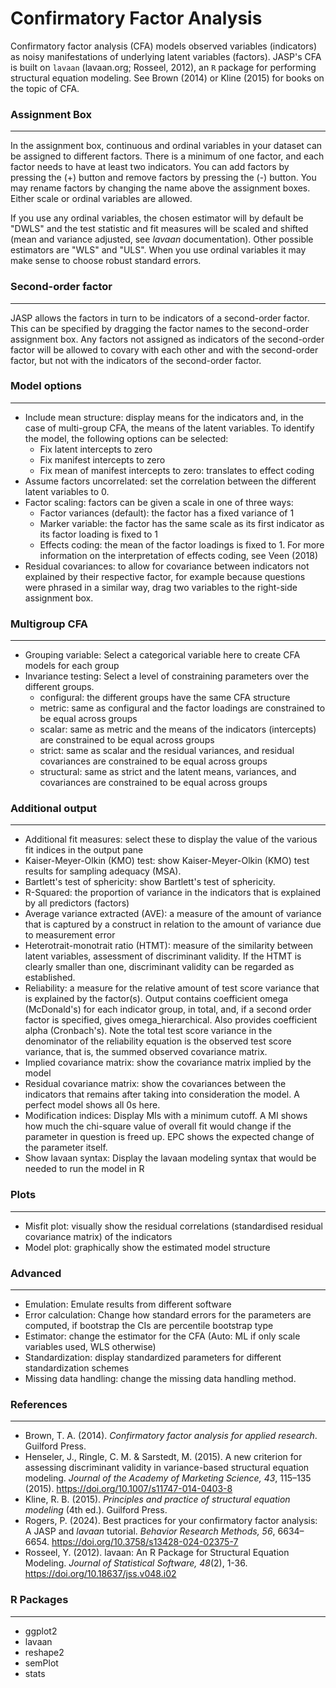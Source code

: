 Confirmatory Factor Analysis
==========================

Confirmatory factor analysis (CFA) models observed variables (indicators) as noisy manifestations of underlying latent variables (factors). JASP's CFA is built on `lavaan` (lavaan.org; Rosseel, 2012), an `R` package for performing structural equation modeling. See Brown (2014) or Kline (2015) for books on the topic of CFA.

### Assignment Box
-------
In the assignment box, continuous and ordinal variables in your dataset can be assigned to different factors.
There is a minimum of one factor, and each factor needs to have at least two indicators. You can add factors by pressing the (+) button and remove factors by pressing the (-) button. You may rename factors by changing the name above the assignment boxes. Either scale or ordinal variables are allowed. 

If you use any ordinal variables, the chosen estimator will by default be "DWLS" and the test statistic and fit measures will be scaled and shifted (mean and variance adjusted, see *lavaan* documentation). Other possible estimators are "WLS" and "ULS". When you use ordinal variables it may make sense to choose robust standard errors.

### Second-order factor
-------
JASP allows the factors in turn to be indicators of a second-order factor. This can be specified by dragging the factor names to the second-order assignment box. Any factors not assigned as indicators of the second-order factor will be allowed to covary with each other and with the second-order factor, but not with the indicators of the second-order factor.

### Model options
-------
- Include mean structure: display means for the indicators and, in the case of multi-group CFA, the means of the latent variables. To identify the model, the following options can be selected:
  - Fix latent intercepts to zero
  - Fix manifest intercepts to zero
  - Fix mean of manifest intercepts to zero: translates to effect coding
- Assume factors uncorrelated: set the correlation between the different latent variables to 0.
- Factor scaling: factors can be given a scale in one of three ways:
  - Factor variances (default): the factor has a fixed variance of 1
  - Marker variable: the factor has the same scale as its first indicator as its factor loading is fixed to 1
  - Effects coding: the mean of the factor loadings is fixed to 1. For more information on the interpretation of effects coding, see Veen (2018)
- Residual covariances: to allow for covariance between indicators not explained by their respective factor, for example because questions were phrased in a similar way, drag two variables to the right-side assignment box.

### Multigroup CFA
------
- Grouping variable: Select a categorical variable here to create CFA models for each group 
- Invariance testing: Select a level of constraining parameters over the different groups.
  - configural: the different groups have the same CFA structure
  - metric: same as configural and the factor loadings are constrained to be equal across groups
  - scalar: same as metric and the means of the indicators (intercepts) are constrained to be equal across groups
  - strict: same as scalar and the residual variances, and residual covariances are constrained to be equal across groups
  - structural: same as strict and the latent means, variances, and covariances are constrained to be equal across groups

### Additional output
-------
- Additional fit measures: select these to display the value of the various fit indices in the output pane
- Kaiser-Meyer-Olkin (KMO) test: show Kaiser-Meyer-Olkin (KMO) test results for sampling adequacy (MSA).
- Bartlett's test of sphericity: show Bartlett's test of sphericity.
- R-Squared: the proportion of variance in the indicators that is explained by all predictors (factors)
- Average variance extracted (AVE): a measure of the amount of variance that is captured by a construct in relation to the amount of variance due to measurement error
- Heterotrait-monotrait ratio (HTMT): measure of the similarity between latent variables, assessment of discriminant validity. If the HTMT is clearly smaller than one, discriminant validity can be regarded as established.
- Reliability: a measure for the relative amount of test score variance that is explained by the factor(s). Output contains coefficient omega (McDonald's) for each indicator group, in total, and, if a second order factor is specified, gives omega_hierarchical. Also provides coefficient alpha (Cronbach's). Note the total test score variance in the denominator of the reliability equation is the observed test score variance, that is, the summed observed covariance matrix.
- Implied covariance matrix: show the covariance matrix implied by the model
- Residual covariance matrix: show the covariances between the indicators that remains after taking into consideration the model. A perfect model shows all 0s here. 
- Modification indices: Display MIs with a minimum cutoff. A MI shows how much the chi-square value of overall fit would change if the parameter in question is freed up. EPC shows the expected change of the parameter itself.
- Show lavaan syntax: Display the lavaan modeling syntax that would be needed to run the model in R


### Plots
-------
- Misfit plot: visually show the residual correlations (standardised residual covariance matrix) of the indicators
- Model plot: graphically show the estimated model structure

### Advanced
-------
- Emulation: Emulate results from different software
- Error calculation: Change how standard errors for the parameters are computed, if bootstrap the CIs are percentile bootstrap type
- Estimator: change the estimator for the CFA (Auto: ML if only scale variables used, WLS otherwise)
- Standardization: display standardized parameters for different standardization schemes
- Missing data handling: change the missing data handling method.

### References
-------
- Brown, T. A. (2014). *Confirmatory factor analysis for applied research*. Guilford Press. 
- Henseler, J., Ringle, C. M. & Sarstedt, M. (2015). A new criterion for assessing discriminant validity in variance-based structural equation modeling. *Journal of the Academy of Marketing Science, 43*, 115–135 (2015). https://doi.org/10.1007/s11747-014-0403-8
- Kline, R. B. (2015). *Principles and practice of structural equation modeling* (4th ed.). Guilford Press.
- Rogers, P. (2024). Best practices for your confirmatory factor analysis: A JASP and *lavaan* tutorial. *Behavior Research Methods, 56*, 6634–6654. https://doi.org/10.3758/s13428-024-02375-7
- Rosseel, Y. (2012). lavaan: An R Package for Structural Equation Modeling. *Journal of Statistical Software, 48*(2), 1-36. https://doi.org/10.18637/jss.v048.i02


### R Packages
---
- ggplot2
- lavaan
- reshape2
- semPlot
- stats
